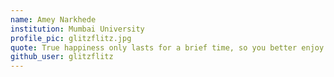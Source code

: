 ```yaml
---
name: Amey Narkhede
institution: Mumbai University
profile_pic: glitzflitz.jpg
quote: True happiness only lasts for a brief time, so you better enjoy it while you can
github_user: glitzflitz
---
```

